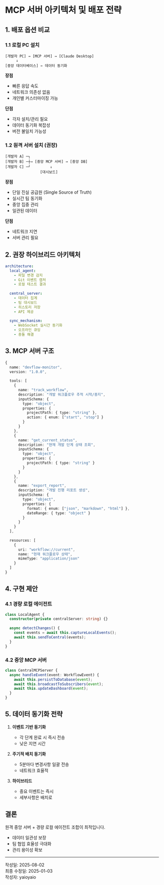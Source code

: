 # MCP 서버 아키텍처 및 배포 전략

## 1. 배포 옵션 비교

### 1.1 로컬 PC 설치
```
[개발자 PC] → [MCP 서버] → [Claude Desktop]
     ↓
[중앙 데이터베이스] ← 데이터 동기화
```

**장점**
- 빠른 응답 속도
- 네트워크 의존성 없음
- 개인별 커스터마이징 가능

**단점**
- 각자 설치/관리 필요
- 데이터 동기화 복잡성
- 버전 불일치 가능성

### 1.2 원격 서버 설치 (권장)
```
[개발자 A] ─┐
[개발자 B] ─┼→ [중앙 MCP 서버] → [중앙 DB]
[개발자 C] ─┘         ↓
                [대시보드]
```

**장점**
- 단일 진실 공급원 (Single Source of Truth)
- 실시간 팀 동기화
- 중앙 집중 관리
- 일관된 데이터

**단점**
- 네트워크 지연
- 서버 관리 필요

## 2. 권장 하이브리드 아키텍처

```yaml
architecture:
  local_agent:
    - 파일 변경 감지
    - Git 이벤트 캡처
    - 로컬 테스트 결과
    
  central_server:
    - 데이터 집계
    - 팀 대시보드
    - 히스토리 저장
    - API 제공
    
  sync_mechanism:
    - WebSocket 실시간 동기화
    - 오프라인 큐잉
    - 충돌 해결
```

## 3. MCP 서버 구조

```typescript
{
  name: "devflow-monitor",
  version: "1.0.0",
  
  tools: [
    {
      name: "track_workflow",
      description: "개발 워크플로우 추적 시작/중지",
      inputSchema: {
        type: "object",
        properties: {
          projectPath: { type: "string" },
          action: { enum: ["start", "stop"] }
        }
      }
    },
    {
      name: "get_current_status",
      description: "현재 개발 단계 상태 조회",
      inputSchema: {
        type: "object",
        properties: {
          projectPath: { type: "string" }
        }
      }
    },
    {
      name: "export_report",
      description: "개발 진행 리포트 생성",
      inputSchema: {
        type: "object",
        properties: {
          format: { enum: ["json", "markdown", "html"] },
          dateRange: { type: "object" }
        }
      }
    }
  ],
  
  resources: [
    {
      uri: "workflow://current",
      name: "현재 워크플로우 상태",
      mimeType: "application/json"
    }
  ]
}
```

## 4. 구현 제안

### 4.1 경량 로컬 에이전트
```typescript
class LocalAgent {
  constructor(private centralServer: string) {}
  
  async detectChanges() {
    const events = await this.captureLocalEvents();
    await this.sendToCentral(events);
  }
}
```

### 4.2 중앙 MCP 서버
```typescript
class CentralMCPServer {
  async handleEvent(event: WorkflowEvent) {
    await this.persistToDatabase(event);
    await this.broadcastToSubscribers(event);
    await this.updateDashboard(event);
  }
}
```

## 5. 데이터 동기화 전략

1. **이벤트 기반 동기화**
   - 각 단계 완료 시 즉시 전송
   - 낮은 지연 시간

2. **주기적 배치 동기화**
   - 5분마다 변경사항 일괄 전송
   - 네트워크 효율적

3. **하이브리드**
   - 중요 이벤트는 즉시
   - 세부사항은 배치로

## 결론

원격 중앙 서버 + 경량 로컬 에이전트 조합이 최적입니다.
- 데이터 일관성 보장
- 팀 협업 효율성 극대화
- 관리 용이성 확보

---

작성일: 2025-08-02  
최종 수정일: 2025-01-03  
작성자: yaioyaio
